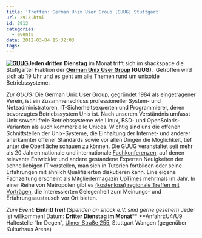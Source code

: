 ```yaml
---
title: 'Treffen: German Unix User Group (GUUG) Stuttgart'
url: 2913.html
id: 2913
categories:
  - events
date: 2012-03-04 15:32:03
tags:
---
```


**[![](https://blog.shackspace.de/wp-content/uploads/2012/03/logo.png "GUUG")](https://blog.shackspace.de/wp-content/uploads/2012/03/logo.png)Jeden dritten Dienstag** im Monat trifft sich im shackspace die Stuttgarter Fraktion der **[German Unix User Group](http://www.guug.de/) (GUUG)**.  Getroffen wird sich ab 19 Uhr und es geht um alle Themen rund um unixoide Betriebssysteme.

_Zur GUUG:_
Die German Unix User Group, gegründet 1984 als eingetragener Verein, ist ein Zusammenschluss professioneller System- und Netzadministratoren, IT-Sicherheitsexperten und Programmierer, deren bevorzugtes Betriebssystem Unix ist.
Nach unserem Verständnis umfasst Unix sowohl freie Betriebssysteme wie Linux, BSD- und OpenSolaris-Varianten als auch kommerzielle Unices. Wichtig sind uns die offenen Schnittstellen der Unix-Systeme, die Einhaltung der Internet- und anderer anerkannter offener Standards sowie vor allen Dingen die Möglichkeit, tief unter die Oberfläche schauen zu können.
Die GUUG veranstaltet seit mehr als 20 Jahren nationale und internationale [Fachkonferenzen](https://www.guug.de/veranstaltungen/index.html), auf denen relevante Entwickler und andere gestandene Experten Neuigkeiten der schnelllebigen IT vorstellen, man sich in Tutorien fortbilden oder seine Erfahrungen mit ähnlich Qualifizierten diskutieren kann. Eine eigene Fachzeitung erscheint als Mitgliedermagazin [UpTimes](https://www.guug.de/uptimes/index.html) mehrmals im Jahr. In einer Reihe von Metropolen gibt es [(kostenlose) regionale Treffen mit Vorträgen](https://www.guug.de/lokal/index.html), die Interessierten Gelegenheit zum Meinungs- und Erfahrungsaustausch vor Ort bieten.

_Zum Event:_
**Eintritt frei!** (_Spenden an shack e.V. sind gerne gesehen_) Jeder ist willkommen!
Datum: **Dritter Dienstag im Monat****
**Anfahrt:U4/U9 Haltestelle “Im Degen”, [Ulmer Straße 255](https://blog.shackspace.de/?page_id=713), Stuttgart Wangen (gegenüber Kulturhaus Arena)